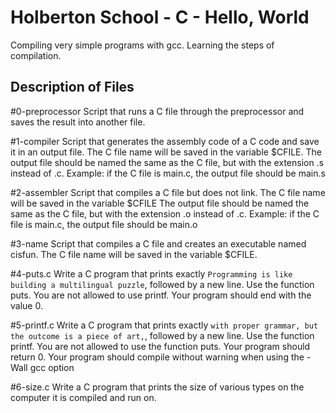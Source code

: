 # Holberton School - C - Hello, World
Compiling very simple programs with gcc. Learning the steps of compilation.

## Description of Files
#0-preprocessor
Script that runs a C file through the preprocessor and saves the result into another file.

#1-compiler
Script that generates the assembly code of a C code and save it in an output file.
The C file name will be saved in the variable $CFILE. The output file should be named the same as the C file, but with the extension .s instead of .c. Example: if the C file is main.c, the output file should be main.s

#2-assembler
Script that compiles a C file but does not link. The C file name will be saved in the variable $CFILE The output file should be named the same as the C file, but with the extension .o instead of .c. Example: if the C file is main.c, the output file should be main.o

#3-name
Script that compiles a C file and creates an executable named cisfun. The C file name will be saved in the variable $CFILE.

#4-puts.c
Write a C program that prints exactly ``Programming is like building a multilingual puzzle``, followed by a new line.
Use the function puts. You are not allowed to use printf. Your program should end with the value 0.

#5-printf.c
Write a C program that prints exactly ``with proper grammar, but the outcome is a piece of art,``, followed by a new line.
Use the function printf. You are not allowed to use the function puts. Your program should return 0. Your program should compile without warning when using the -Wall gcc option

#6-size.c
Write a C program that prints the size of various types on the computer it is compiled and run on.



